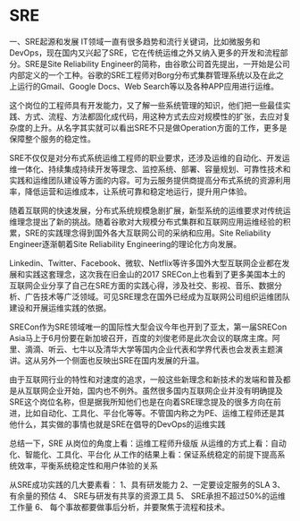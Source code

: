 SRE
===================

一、SRE起源和发展
IT领域一直有很多趋势和流行关键词，比如微服务和DevOps，现在国内又兴起了SRE，它在传统运维之外又纳入更多的开发和流程部分。SRE是Site Reliability Engineer的简称，由谷歌公司首先提出，一开始是公司内部定义的一个工种。谷歌的SRE工程师对Borg分布式集群管理系统以及在此之上运行的Gmail、Google Docs、Web Search等以及各种APP应用进行运维。

这个岗位的工程师具有开发能力，又了解一些系统管理的知识，他们把一些最佳实践、方式、流程、方法都固化成代码，用这种方式去应对规模性的扩张，去应对复杂度的上升。从名字其实就可以看出SRE不只是做Operation方面的工作，更多是保障整个服务的稳定性。


SRE不仅仅是对分布式系统运维工程师的职业要求，还涉及运维的自动化、开发运维一体化、持续集成持续开发等理念、监控系统、部署、容量规划、可靠性技术和实践和运维团队建设等方面的内容。可为云服务提供商提高分布式系统的资源利用率，降低运营和运维成本，让系统可靠和稳定地运行，提升用户体验。

随着互联网的快速发展，分布式系统规模急剧扩展，新型系统的运维要求对传统运维理念提出了新的挑战。随着谷歌对大规模分布式集群和互联网应用运维经验的积累，SRE的实践理念得到国外各大互联网公司的采纳和应用。Site Reliability Engineer逐渐朝着Site Reliability Engineering的理论化方向发展。


Linkedin、Twitter、Facebook、微软、Netflix等许多国外大型互联网企业都在发展和实践这套理念，这次我在旧金山的2017 SRECon上也看到了更多美国本土的互联网企业分享了自己在SRE方面的实践心得，涉及社交、影视、音乐、数据分析、广告技术等广泛领域。可见SRE理念在国外已经成为互联网公司组织运维团队建设和开展运维实践的依据。

SRECon作为SRE领域唯一的国际性大型会议今年也开到了亚太，第一届SRECon Asia马上于6月份要在新加坡召开，百度的刘俊老师是此次会议的联席主席。阿里、滴滴、听云、七牛以及清华大学等国内企业代表和学界代表也会发表主题演讲。这从另外一个侧面也反映出SRE在国内发展的升温。

由于互联网行业的特性和对速度的追求，一般这些新理念和新技术的发端和普及都是从互联网企业开始，国内也不例外。虽然很多国内互联网企业并没有明确提及SRE这个岗位名称，但是据我所知他们也是在向着SRE理念提及的很多方向在前进，比如自动化、工具化、平台化等等。不管国内称之为PE、运维工程师还是其他什么，其实做的事情也就是SRE在倡导的DevOps的运维实践




总结一下，SRE 
从岗位的角度上看：运维工程师升级版
从运维的方式上看：自动化、智能化、工具化、平台化
从工作的结果上看：保证系统稳定的前提下提高系统效率，平衡系统稳定性和用户体验的关系


从SRE成功实践的几大要素看：
1、具有研发能力
2、一定要设定服务的SLA
3、有余量的预估
4、 SRE与研发有共享的资源工具
5、 SRE承担不超过50%的运维工作量
6、 每个事故都要做事后分析，并要聚焦于流程和技术。

